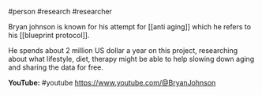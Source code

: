 #person #research #researcher

Bryan johnson is known for his attempt for [[anti aging]] which he refers to his [[blueprint protocol]]. 

He spends about 2 million US dollar a year on this project, researching about what lifestyle, diet, therapy might be able to help slowing down aging and sharing the data for free.

**YouTube:** #youtube 
https://www.youtube.com/@BryanJohnson

